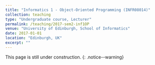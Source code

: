 ```yaml
---
title: "Informatics 1 - Object-Oriented Programming (INFR08014)"
collection: teaching
type: "Undergraduate course, Lecturer"
permalink: /teaching/2017-sem2-inf1OP
venue: "University of Edinburgh, School of Informatics"
date: 2017-01-01
location: "Edinburgh, UK"
excerpt: ""
---
```


This page is still under construction. 
{: .notice--warning}
